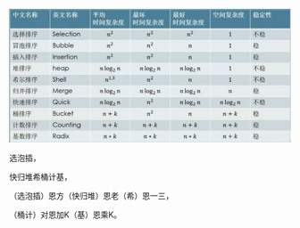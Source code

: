 ![image-20200410151920703](assets/sort.png)



选泡插，

快归堆希桶计基，

（选泡插）恩方（快归堆）恩老（希）恩一三，

（桶计）对恩加K（基）恩乘K。

